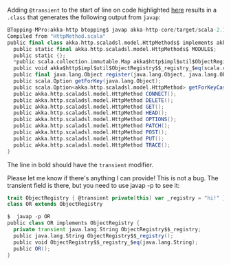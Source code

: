 Adding `@transient` to the start of line on code highlighted [here](https://github.com/akka/akka-http/blob/72903ef6600cbe67e972795bfef9981cb853fdb5/akka-http-core/src/main/scala/akka/http/impl/util/ObjectRegistry.scala#L14-L14) results in a `.class` that generates the following output from `javap`:
```scala
BTopping-MPro:akka-http btopping$ javap akka-http-core/target/scala-2.11/classes/akka/http/scaladsl/model/HttpMethods$.class
Compiled from "HttpMethod.scala"
public final class akka.http.scaladsl.model.HttpMethods$ implements akka.http.impl.util.ObjectRegistry<java.lang.String, akka.http.scaladsl.model.HttpMethod> {
  public static final akka.http.scaladsl.model.HttpMethods$ MODULE$;
  public static {};
  *public scala.collection.immutable.Map akka$http$impl$util$ObjectRegistry$$_registry();*
  public void akka$http$impl$util$ObjectRegistry$$_registry_$eq(scala.collection.immutable.Map);
  public final java.lang.Object register(java.lang.Object, java.lang.Object);
  public scala.Option getForKey(java.lang.Object);
  public scala.Option<akka.http.scaladsl.model.HttpMethod> getForKeyCaseInsensitive(java.lang.String, scala.Predef$$less$colon$less<java.lang.String, java.lang.String>);
  public akka.http.scaladsl.model.HttpMethod CONNECT();
  public akka.http.scaladsl.model.HttpMethod DELETE();
  public akka.http.scaladsl.model.HttpMethod GET();
  public akka.http.scaladsl.model.HttpMethod HEAD();
  public akka.http.scaladsl.model.HttpMethod OPTIONS();
  public akka.http.scaladsl.model.HttpMethod PATCH();
  public akka.http.scaladsl.model.HttpMethod POST();
  public akka.http.scaladsl.model.HttpMethod PUT();
  public akka.http.scaladsl.model.HttpMethod TRACE();
}
```
The line in bold should have the `transient` modifier.

Please let me know if there's anything I can provide!
This is not a bug. The transient field is there, but you need to use javap -p to see it:

```scala
trait ObjectRegistry { @transient private[this] var _registry = "hi!" } 
class OR extends ObjectRegistry
```

```scala
$  javap -p OR
public class OR implements ObjectRegistry {
  private transient java.lang.String ObjectRegistry$$_registry;
  public java.lang.String ObjectRegistry$$_registry();
  public void ObjectRegistry$$_registry_$eq(java.lang.String);
  public OR();
}
```
